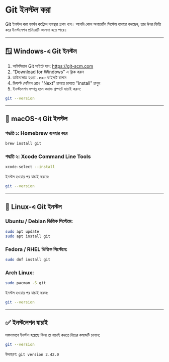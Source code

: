 
# Git ইনস্টল করা

Git ইনস্টল করা ভার্সন কন্ট্রোল ব্যবস্থার প্রথম ধাপ। আপনি কোন অপারেটিং সিস্টেম ব্যবহার করছেন, তার উপর ভিত্তি করে ইনস্টলেশন প্রক্রিয়াটি আলাদা হতে পারে।

---

## 🪟 Windows-এ Git ইনস্টল

1. অফিসিয়াল Git সাইটে যান: https://git-scm.com
2. “Download for Windows” এ ক্লিক করুন
3. ডাউনলোড হওয়া `.exe` ফাইলটি চালান
4. ডিফল্ট সেটিংস রেখে "Next" চাপতে চাপতে "Install" চাপুন
5. ইনস্টলেশন সম্পন্ন হলে কমান্ড প্রম্পটে যাচাই করুন:

```bash
git --version
```

---

## 🍎 macOS-এ Git ইনস্টল

### পদ্ধতি ১: Homebrew ব্যবহার করে

```bash
brew install git
```

### পদ্ধতি ২: Xcode Command Line Tools

```bash
xcode-select --install
```

ইনস্টল হওয়ার পর যাচাই করতে:

```bash
git --version
```

---

## 🐧 Linux-এ Git ইনস্টল

### Ubuntu / Debian ভিত্তিক সিস্টেমে:

```bash
sudo apt update
sudo apt install git
```

### Fedora / RHEL ভিত্তিক সিস্টেমে:

```bash
sudo dnf install git
```

### Arch Linux:

```bash
sudo pacman -S git
```

ইনস্টল হওয়ার পর যাচাই করুন:

```bash
git --version
```

---

## ✅ ইনস্টলেশন যাচাই

সফলভাবে ইনস্টল হয়েছে কিনা তা যাচাই করতে নিচের কমান্ডটি চালান:

```bash
git --version
```

উদাহরণ: `git version 2.42.0`
